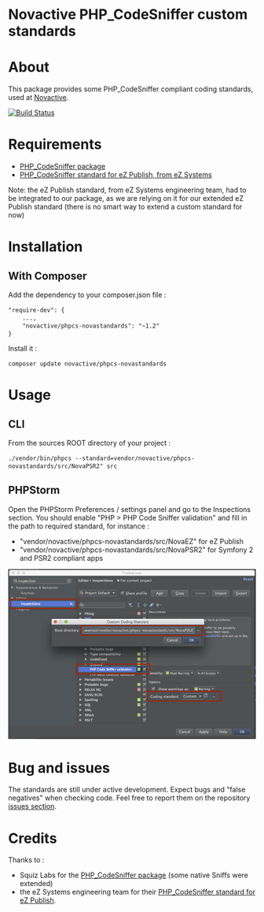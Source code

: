 Novactive PHP_CodeSniffer custom standards
==========================================

# About

This package provides some PHP_CodeSniffer compliant coding standards, used at [Novactive](http://www.novactive.com).

[![Build Status](https://travis-ci.org/Novactive/phpcs-novastandards.svg?branch=master)](https://travis-ci.org/Novactive/phpcs-novastandards)

# Requirements

* [PHP_CodeSniffer package](https://github.com/squizlabs/PHP_CodeSniffer)
* [PHP_CodeSniffer standard for eZ Publish, from eZ Systems](https://github.com/ezsystems/ezcs/tree/master/php)

Note: the eZ Publish standard, from eZ Systems engineering team, had to be integrated to our package, as we are relying on it for our extended eZ Publish standard (there is no smart way to extend a custom standard for now)


# Installation

## With Composer

Add the dependency to your composer.json file :

    "require-dev": {
        ...,
        "novactive/phpcs-novastandards": "~1.2"
    }

Install it :

    composer update novactive/phpcs-novastandards


# Usage

## CLI

From the sources ROOT directory of your project :

    ./vendor/bin/phpcs --standard=vendor/novactive/phpcs-novastandards/src/NovaPSR2" src

## PHPStorm

Open the PHPStorm Preferences / settings panel and go to the Inspections section. You should enable "PHP > PHP Code Sniffer validation" and fill in the path to required standard, for instance :

* "vendor/novactive/phpcs-novastandards/src/NovaEZ" for eZ Publish
* "vendor/novactive/phpcs-novastandards/src/NovaPSR2" for Symfony 2 and PSR2 compliant apps

![PHP Code Sniffer validation configuration window](./screenshots/config-phpstorm.png)


# Bug and issues

The standards are still under active development. Expect bugs and "false negatives" when checking code. Feel free to report them on the repository [issues section](https://github.com/Novactive/phpcs-novastandards/issues).


# Credits

Thanks to :

- Squiz Labs for the [PHP_CodeSniffer package](https://github.com/squizlabs/PHP_CodeSniffer) (some native Sniffs were extended)
- the eZ Systems engineering team for their [PHP_CodeSniffer standard for eZ Publish](https://github.com/ezsystems/ezcs/tree/master/php).
